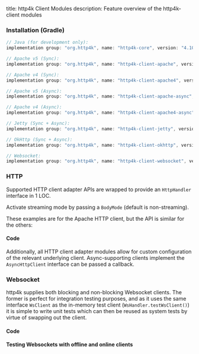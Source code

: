 title: http4k Client Modules
description: Feature overview of the http4k-client modules

### Installation (Gradle)

```groovy
// Java (for development only):
implementation group: "org.http4k", name: "http4k-core", version: "4.10.0.1"

// Apache v5 (Sync): 
implementation group: "org.http4k", name: "http4k-client-apache", version: "4.10.0.1"

// Apache v4 (Sync): 
implementation group: "org.http4k", name: "http4k-client-apache4", version: "4.10.0.1"

// Apache v5 (Async): 
implementation group: "org.http4k", name: "http4k-client-apache-async", version: "4.10.0.1"

// Apache v4 (Async): 
implementation group: "org.http4k", name: "http4k-client-apache4-async", version: "4.10.0.1"

// Jetty (Sync + Async): 
implementation group: "org.http4k", name: "http4k-client-jetty", version: "4.10.0.1"

// OkHttp (Sync + Async): 
implementation group: "org.http4k", name: "http4k-client-okhttp", version: "4.10.0.1"

// Websocket: 
implementation group: "org.http4k", name: "http4k-client-websocket", version: "4.10.0.1"
```

### HTTP
Supported HTTP client adapter APIs are wrapped to provide an `HttpHandler` interface in 1 LOC.

Activate streaming mode by passing a `BodyMode` (default is non-streaming).

These examples are for the Apache HTTP client, but the API is similar for the others:

#### Code [<img class="octocat"/>](https://github.com/http4k/http4k/blob/master/src/docs/guide/reference/clients/example_http.kt)

<script src="https://gist-it.appspot.com/https://github.com/http4k/http4k/blob/master/src/docs/guide/reference/clients/example_http.kt"></script>

Additionally, all HTTP client adapter modules allow for custom configuration of the relevant underlying client. Async-supporting clients implement the `AsyncHttpClient` interface can be passed a callback.

### Websocket
http4k supplies both blocking and non-blocking Websocket clients. The former is perfect for integration testing purposes, and as it uses the same interface `WsClient` as the in-memory test client (`WsHandler.testWsClient()`) it is simple to write unit tests which can then be reused as system tests by virtue of swapping out the client.

#### Code [<img class="octocat"/>](https://github.com/http4k/http4k/blob/master/src/docs/guide/reference/clients/example_websocket.kt)

<script src="https://gist-it.appspot.com/https://github.com/http4k/http4k/blob/master/src/docs/guide/reference/clients/example_websocket.kt"></script>

#### Testing Websockets with offline and online clients [<img class="octocat"/>](https://github.com/http4k/http4k/blob/master/src/docs/guide/reference/clients/TestingWebsockets.kt)

<script src="https://gist-it.appspot.com/https://github.com/http4k/http4k/blob/master/src/docs/guide/reference/clients/TestingWebsockets.kt"></script>
